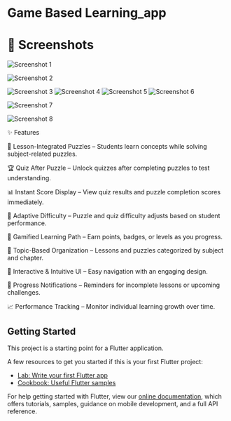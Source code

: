 # Game Based Learning_app

# 📸 Screenshots
![Screenshot 1](https://github.com/arafatnahid/Game-Based-Learning-App/blob/main/assets/images/Screenshot_1299.png)

![Screenshot 2](https://github.com/arafatnahid/Game-Based-Learning-App/blob/main/assets/images/Screenshot_1300.png)

![Screenshot 3](https://github.com/arafatnahid/Game-Based-Learning-App/blob/main/assets/images/Screenshot_1301.png)
![Screenshot 4](https://github.com/arafatnahid/Game-Based-Learning-App/blob/main/assets/images/Screenshot_1302.png)
![Screenshot 5](https://github.com/arafatnahid/Game-Based-Learning-App/blob/main/assets/images/Screenshot_1303.png)
![Screenshot 6](https://github.com/arafatnahid/Game-Based-Learning-App/blob/main/assets/images/Screenshot_1304.png)

![Screenshot 7](https://github.com/arafatnahid/Game-Based-Learning-App/blob/main/assets/images/Screenshot_1305.png)

![Screenshot 8](https://github.com/arafatnahid/Game-Based-Learning-App/blob/main/assets/images/Screenshot_1306.png)


✨ Features

🧩 Lesson-Integrated Puzzles – Students learn concepts while solving subject-related puzzles.

🏆 Quiz After Puzzle – Unlock quizzes after completing puzzles to test understanding.

📊 Instant Score Display – View quiz results and puzzle completion scores immediately.

🔄 Adaptive Difficulty – Puzzle and quiz difficulty adjusts based on student performance.

🎯 Gamified Learning Path – Earn points, badges, or levels as you progress.

📂 Topic-Based Organization – Lessons and puzzles categorized by subject and chapter.

📱 Interactive & Intuitive UI – Easy navigation with an engaging design.

🔔 Progress Notifications – Reminders for incomplete lessons or upcoming challenges.

📈 Performance Tracking – Monitor individual learning growth over time.


## Getting Started

This project is a starting point for a Flutter application.

A few resources to get you started if this is your first Flutter project:

- [Lab: Write your first Flutter app](https://flutter.dev/docs/get-started/codelab)
- [Cookbook: Useful Flutter samples](https://flutter.dev/docs/cookbook)

For help getting started with Flutter, view our
[online documentation](https://flutter.dev/docs), which offers tutorials,
samples, guidance on mobile development, and a full API reference.
